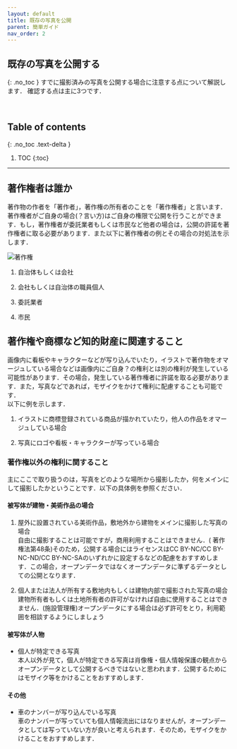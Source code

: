 ```yaml
---
layout: default
title: 既存の写真を公開
parent: 簡単ガイド
nav_order: 2
---
```


## 既存の写真を公開する
{: .no_toc }
すでに撮影済みの写真を公開する場合に注意する点について解説します．
確認する点は主に3つです．




<br>


## Table of contents
{: .no_toc .text-delta }

1. TOC
{:toc}
---

## 著作権者は誰か
著作物の作者を「著作者」，著作権の所有者のことを「著作権者」と言います．著作権者がご自身の場合(？言い方)はご自身の権限で公開を行うことができます．もし，著作権者が委託業者もしくは市民など他者の場合は，公開の許諾を著作権者に取る必要があります．また以下に著作権者の例とその場合の対処法を示します．

![著作権]({{site.baseurl}}/picture/license2.png)



1. 自治体もしくは会社  

2. 会社もしくは自治体の職員個人

3. 委託業者  

4. 市民  

## 著作権や商標など知的財産に関連すること  
画像内に看板やキャラクターなどが写り込んでいたり，イラストで著作物をオマージュしている場合などは画像内にご自身？の権利とは別の権利が発生している可能性があります．その場合，発生している著作権者に許諾を取る必要があります．また，写真などであれば，モザイクをかけて権利に配慮することも可能です．  
以下に例を示します．

1. イラストに商標登録されている商品が描かれていたり，他人の作品をオマージュしている場合  

2. 写真にロゴや看板・キャラクターが写っている場合  

### 著作権以外の権利に関すること
主にここで取り扱うのは，写真をどのような場所から撮影したか，何をメインにして撮影したかということです．以下の具体例を参照ください．

#### 被写体が建物・美術作品の場合
1. 屋外に設置されている美術作品，敷地外から建物をメインに撮影した写真の場合  
自由に撮影することは可能ですが，商用利用することはできません．( 著作権法第48条)そのため，公開する場合にはライセンスはCC BY-NC/CC BY-NC-ND/CC BY-NC-SAのいずれかに設定するなどの配慮をおすすめします．この場合，オープンデータではなくオープンデータに準ずるデータとしての公開となります．

2. 個人または法人が所有する敷地内もしくは建物内部で撮影された写真の場合  
建物所有者もしくは土地所有者の許可がなければ自由に使用することはできません．(施設管理権)オープンデータにする場合は必ず許可をとり，利用範囲を相談するようにしましょう

#### 被写体が人物
-  個人が特定できる写真  
本人以外が見て，個人が特定できる写真は肖像権・個人情報保護の観点からオープンデータとして公開するべきではないと思われます．公開するためにはモザイク等をかけることをおすすめします．

#### その他
- 車のナンバーが写り込んでいる写真  
車のナンバーが写っていても個人情報流出にはなりませんが，オープンデータとしては写っていない方が良いと考えられます．そのため，モザイクをかけることをおすすめします．
